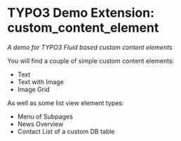 # TYPO3 Demo Extension: custom_content_element

*A demo for TYPO3 Fluid based custom content elements*

You will find a couple of simple custom content elements:
- Text
- Text with Image
- Image Grid

As well as some list view element types:

- Menu of Subpages
- News Overview
- Contact List of a custom DB table
